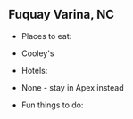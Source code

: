 ## Fuquay Varina, NC

- Places to eat:
 - Cooley's

- Hotels:
 - None - stay in Apex instead
 
- Fun things to do:
